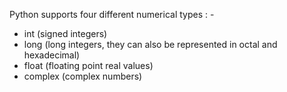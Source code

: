 Python supports four different numerical types : - 

* int (signed integers)
* long (long integers, they can also be represented in octal and hexadecimal)
* float (floating point real values)
* complex (complex numbers)
